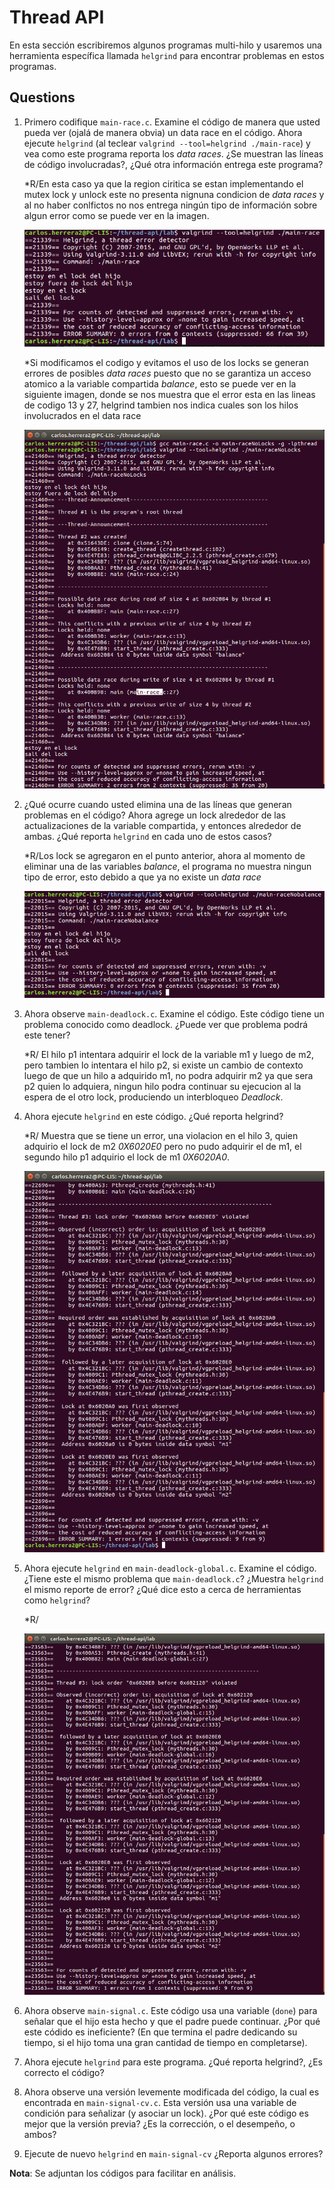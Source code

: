 # Thread API # 

En esta sección escribiremos algunos programas multi-hilo y usaremos una herramienta específica llamada ```helgrind``` para encontrar problemas en estos programas. 

## Questions ##

1. Primero codifique ```main-race.c```. Examine el código de manera que usted pueda ver (ojalá de manera obvia) un data race en el código. Ahora ejecute ```helgrind``` (al teclear ```valgrind --tool=helgrind ./main-race```) y vea como este programa reporta los *data races*. ¿Se muestran las líneas de código involucradas?, ¿Qué otra información entrega este programa?

    *R/En esta caso ya que la region ciritica se estan implementando el mutex lock y unlock este no presenta nignuna condicion de *data races* y al no haber conlfictos no nos entrega ningún tipo de información sobre algun error como se puede ver en la imagen.
    
    ![enlace](https://raw.githubusercontent.com/Herrera4505/thread-api/master/lab/imagenes/raceLocks.png)

    *Si modificamos el codigo y evitamos el uso de los locks se generan errores de posibles *data races* puesto que no se garantiza un acceso atomico a la variable compartida *balance*, esto se puede ver en la siguiente imagen, donde se nos muestra que el error esta en las lineas de codigo 13 y 27, helgrind tambien nos indica cuales son los hilos involucrados en el data race
    
    ![enlace](https://raw.githubusercontent.com/Herrera4505/thread-api/master/lab/imagenes/raceNoLocks.png)

2. ¿Qué ocurre cuando usted elimina una de las líneas que generan problemas en el código? Ahora agrege un lock alrededor de las actualizaciones de la variable compartida, y entonces alrededor de ambas. ¿Qué reporta ```helgrind``` en cada uno de estos casos?

    *R/Los lock se agregaron en el punto anterior, ahora al momento de eliminar una de las variables *balance*, el programa no muestra ningun tipo de error, esto debido a que ya no existe un *data race*
    
    ![enlace](https://raw.githubusercontent.com/Herrera4505/thread-api/master/lab/imagenes/raceNobalance.png)

3. Ahora observe ```main-deadlock.c```. Examine el código. Este código tiene un problema conocido como deadlock. ¿Puede ver que problema podrá este tener?

    *R/ El hilo p1 intentara adquirir el lock de la variable m1 y luego de m2, pero tambien lo intentara el hilo p2, si existe un cambio de contexto luego de que un hilo a adquirido m1, no podra adquirir m2 ya que sera p2 quien lo adquiera, ningun hilo podra continuar su ejecucion al la espera de el otro lock, produciendo un interbloqueo *Deadlock*.

4. Ahora ejecute ```helgrind``` en este código. ¿Qué reporta helgrind?

    *R/ Muestra que se tiene un error, una violacion en el hilo 3, quien adquirio el lock de m2 *0X6020E0* pero no pudo adquirir el de m1, el segundo hilo p1 adquirio el lock de m1 *0X6020A0*.

    ![enlace](https://raw.githubusercontent.com/Herrera4505/thread-api/master/lab/imagenes/deadLock.png)

5. Ahora ejecute ```helgrind``` en ```main-deadlock-global.c```. Examine el código. ¿Tiene este el mismo problema que ```main-deadlock.c```? ¿Muestra ```helgrind``` el mismo reporte de error? ¿Qué dice esto a cerca de herramientas como ```helgrind```?

    *R/ 

    ![enlace](https://raw.githubusercontent.com/Herrera4505/thread-api/master/lab/imagenes/deadlockGlobal.png)

6. Ahora observe ```main-signal.c```. Este código usa una variable (```done```) para señalar que el hijo esta hecho y que el padre puede continuar. ¿Por qué este códido es ineficiente? (En que termina el padre dedicando su tiempo, si el hijo toma una gran cantidad de tiempo en completarse).

7. Ahora ejecute ```helgrind``` para este programa. ¿Qué reporta helgrind?, ¿Es correcto el código?

8. Ahora observe una versión levemente modificada del código, la cual es encontrada en ```main-signal-cv.c```. Esta versión usa una variable de condición para señalizar (y asociar un lock). ¿Por qué este código es mejor que la versión previa? ¿Es la corrección, o el desempeño, o ambos?

9. Ejecute de nuevo ```helgrind``` en ```main-signal-cv``` ¿Reporta algunos errores?

**Nota**: Se adjuntan los códigos para facilitar en análisis.
